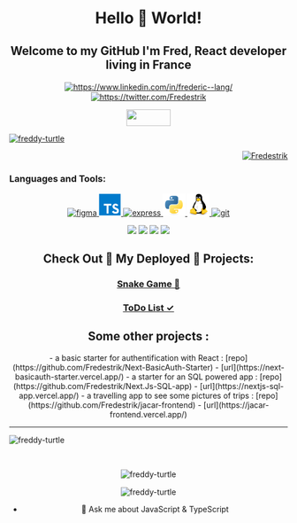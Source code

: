 <h1 align="center">  Hello 👋 World! </h1>

<h2 align="center">Welcome to my GitHub I'm Fred, React developer living in France</h2>

<p align="center">
 <a href="https://www.linkedin.com/in/frederic--lang/" target="blank"><img align="center" src="https://cdn.exclaimer.com/Handbook%20Images/linkedin-icon_32x32.png?_ga=2.67427410.2136881498.1622468448-1573002918.1622468448" alt="https://www.linkedin.com/in/frederic--lang/" height="30" width="30" />   </a>
 <a href="https://twitter.com/Fredestrik" target="blank"><img align="center" src="https://cdn.exclaimer.com/Handbook%20Images/twitter-icon_32x32.png?_ga=2.255644619.2136881498.1622468448-1573002918.1622468448" alt="https://twitter.com/Fredestrik" height="30" width="30"/>   </a>
 </br>
<p align="center">
  <a href="mailto:frederic.ln.lang@gmail.com" target="blank"><img align="center" src="https://img.shields.io/badge/-Gmail-c14438?style=flat&logo=Gmail&logoColor=white" height="30" width="80" /> 

</p>



<p> <img src="https://komarev.com/ghpvc/?username=freddy-turtle&label=Profile%20views&color=0e75b6&style=flat" alt="freddy-turtle" /> </p>
<p align="right"> <a href="https://twitter.com/Fredestrik" target="blank"><img src="https://img.shields.io/twitter/follow/Fredestrik?logo=twitter&style=for-the-badge" alt="Fredestrik" /></a> </p>



<h3 align="left">Languages and Tools:</h3>
<p align="center"> 
 <a href="https://www.figma.com/" target="_blank"> <img src="https://www.vectorlogo.zone/logos/figma/figma-icon.svg" alt="figma" width="40" height="40"/> </a> 
 <a href="https://www.typescriptlang.org/" target="_blank"> <img src="https://raw.githubusercontent.com/devicons/devicon/master/icons/typescript/typescript-original.svg" alt="typescript" width="40" height="40"/> </a>
 <a href="https://expressjs.com" target="_blank"> <img src="https://miro.medium.com/max/730/1*Jr3NFSKTfQWRUyjblBSKeg.png" alt="express" width="60" height="40"/> </a>  <a href="https://www.python.org" target="_blank"> <img src="https://raw.githubusercontent.com/devicons/devicon/master/icons/python/python-original.svg" alt="python" width="40" height="40"/> </a>  
 <a href="https://www.linux.org/" target="_blank"> <img src="https://raw.githubusercontent.com/devicons/devicon/master/icons/linux/linux-original.svg" alt="linux" width="40" height="40"/> </a> 
<a href="https://git-scm.com/" target="_blank"> <img src="https://www.vectorlogo.zone/logos/git-scm/git-scm-icon.svg" alt="git" width="40" height="40"/> </a> </p>

<div align="center"> <img src="https://img.shields.io/badge/javascript%20-%23323330.svg?&style=for-the-badge&logo=javascript&logoColor=%23F7DF1E"/> <img src="https://img.shields.io/badge/html5%20-%23E34F26.svg?&style=for-the-badge&logo=html5&logoColor=white"/> <img src="https://img.shields.io/badge/css3%20-%231572B6.svg?&style=for-the-badge&logo=css3&logoColor=white"/> <img src="https://img.shields.io/badge/markdown-%23000000.svg?&style=for-the-badge&logo=markdown&logoColor=white"/> 




<h2>Check Out 🔎 My Deployed 🚕 Projects:</h2>


<a href="https://snake-azure.vercel.app/"><h3>Snake Game 🐍 </h3></a>


<a href="https://tod0-list.vercel.app/"><h3>ToDo List ✓</h3></a>

<h2>Some other projects :</h2>
- a basic starter for authentification with React : [repo](https://github.com/Fredestrik/Next-BasicAuth-Starter) - [url](https://next-basicauth-starter.vercel.app/)
- a starter for an SQL powered app : [repo](https://github.com/Fredestrik/Next.Js-SQL-app) - [url](https://nextjs-sql-app.vercel.app/)
- a travelling app to see some pictures of trips : [repo](https://github.com/Fredestrik/jacar-frontend) - [url](https://jacar-frontend.vercel.app/)


---



<p>&nbsp;<img align="left" src="https://github-readme-stats.vercel.app/api?username=freddy-turtle&show_icons=true&locale=en" alt="freddy-turtle" /></p> </br>

<p><img align="" src="https://github-readme-streak-stats.herokuapp.com/?user=freddy-turtle&" alt="freddy-turtle" /></p>

<p><img align="center" src="https://github-readme-stats.vercel.app/api/top-langs?username=freddy-turtle&show_icons=true&locale=en&layout=compact" alt="freddy-turtle" /></p>


- 💬 Ask me about JavaScript & TypeScript
